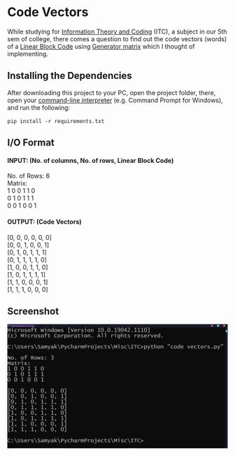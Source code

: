 # Code Vectors

While studying for [Information Theory and Coding](https://en.wikipedia.org/wiki/Information_theory) (ITC), a subject in our 5th sem of college, there comes a question to find out the code vectors (words) of a [Linear Block Code](https://en.wikipedia.org/wiki/Linear_code (LBC)) using [Generator matrix](https://en.wikipedia.org/wiki/Generator_matrix) which I thought of implementing.


## Installing the Dependencies

After downloading this project to your PC, open the project folder, there, open your [command-line interpreter](https://en.wikipedia.org/wiki/List_of_command-line_interpreters#:~:text=In%20computing%2C%20a%20command-line%20interpreter%2C%20or%20command%20language%20interpreter%2C%20is%20a%20blanket%20term%20for%20a%20certain%20class%20of%20programs%20designed%20to%20read%20lines%20of%20text%20entered%20by%20a%20user%2C%20thus%20implementing%20a%20command-line%20interface.) (e.g. Command Prompt for Windows), and run the following:
```
pip install -r requirements.txt
```


## I/O Format

#### INPUT: (No. of columns, No. of rows, Linear Block Code)
No. of Rows: 6 <br />
Matrix: <br />
1 0 0 1 1 0 <br />
0 1 0 1 1 1 <br />
0 0 1 0 0 1 <br />

#### OUTPUT: (Code Vectors)
[0, 0, 0, 0, 0, 0] <br />
[0, 0, 1, 0, 0, 1] <br />
[0, 1, 0, 1, 1, 1] <br />
[0, 1, 1, 1, 1, 0] <br />
[1, 0, 0, 1, 1, 0] <br />
[1, 0, 1, 1, 1, 1] <br />
[1, 1, 0, 0, 0, 1] <br />
[1, 1, 1, 0, 0, 0] <br />


## Screenshot

<img src="Screenshot.png">
